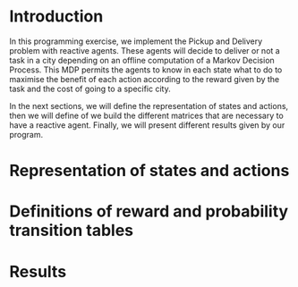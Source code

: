 # Introduction

In this programming exercise, we implement the Pickup and Delivery problem with reactive agents. These agents will decide to deliver or not a task in a city depending on an offline computation of a Markov Decision Process. This MDP permits the agents to know in each state what to do to maximise the benefit of each action according to the reward given by the task and the cost of going to a specific city.

In the next sections, we will define the representation of states and actions, then we will define of we build the different matrices that are necessary to have a reactive agent. Finally, we will present different results given by our program.

# Representation of states and actions

# Definitions of reward and probability transition tables

# Results
